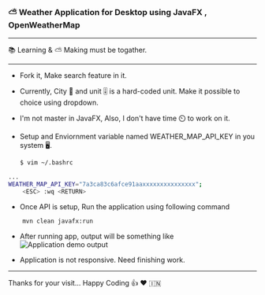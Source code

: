 ### ⛅ Weather Application for Desktop using JavaFX , OpenWeatherMap

---

📚 Learning & ⛅ Making must be togather.

---

- Fork it, Make search feature in it.
- Currently, City 🌇 and unit 🎚️ is a hard-coded unit. Make it possible to choice using dropdown.
- I'm not master in JavaFX, Also, I don't have time ⏲️ to work on it.

- Setup and Enviornment variable named WEATHER_MAP_API_KEY in you system 🖥️.
  ```bash
  $ vim ~/.bashrc
  ```

```bash
...
WEATHER_MAP_API_KEY="7a3ca83c6afce91aaxxxxxxxxxxxxxxx";
    <ESC> :wq <RETURN>
```

- Once API is setup, Run the application using following command

```bash
    mvn clean javafx:run
```

- After running app, output will be something like
![Application demo output](https://user-images.githubusercontent.com/13816347/133889110-bbf6de41-6170-4f13-8ea9-b4b2baf7ba4a.gif "Running and displaying Application.")


- Application is not responsive. Need finishing work.

---

Thanks for your visit...
Happy Coding 👍 ❤️ 🇮🇳
